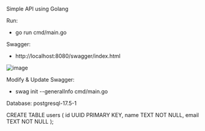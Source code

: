 Simple API using Golang

Run:
- go run cmd/main.go

Swagger:
- http://localhost:8080/swagger/index.html

![image](https://github.com/user-attachments/assets/06fb12c6-1540-436f-a7ef-11bb9293a450)

Modify & Update Swagger:
- swag init --generalInfo cmd/main.go


Database: postgresql-17.5-1

CREATE TABLE users (
    id UUID PRIMARY KEY,
    name TEXT NOT NULL,
    email TEXT NOT NULL
);
